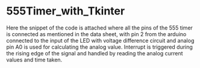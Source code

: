 # 555Timer_with_Tkinter
Here the snippet of the code is attached where all the pins of the 555 timer is connected as
mentioned in the data sheet, with pin 2 from the arduino connected to the input of the LED
with voltage difference circuit and analog pin A0 is used for calculating the analog value.
Interrupt is triggered during the rising edge of the signal and handled by reading the analog
current values and time taken.
